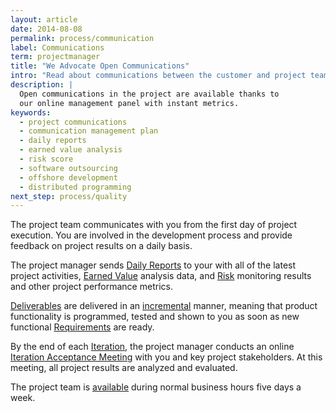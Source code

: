 ```yaml
---
layout: article
date: 2014-08-08
permalink: process/communication
label: Communications
term: projectmanager
title: "We Advocate Open Communications"
intro: "Read about communications between the customer and project team"
description: |
  Open communications in the project are available thanks to
  our online management panel with instant metrics.
keywords:
  - project communications
  - communication management plan
  - daily reports
  - earned value analysis
  - risk score
  - software outsourcing
  - offshore development
  - distributed programming
next_step: process/quality
---
```


The project team communicates with you from the first day of project execution. You are involved in
the development process and provide feedback on project results on a daily basis.

The project manager sends [Daily Reports](/process/communication/dailyreport) to your with all of
the latest project activities, [Earned Value](/process/time/spi) analysis data, and
[Risk](/process/risk) monitoring results and other project performance metrics.

[Deliverables](/process/warranty/deliverables) are delivered in an
[incremental](/process/communication/incremental) manner, meaning that product functionality is
programmed, tested and shown to you as soon as new functional
[Requirements](/process/scope/requirement) are ready.

By the end of each [Iteration](/process/time/iteration), the project manager conducts an online
[Iteration Acceptance Meeting](/process/communication/iam) with you and key project stakeholders. At
this meeting, all project results are analyzed and evaluated.

The project team is [available](/process/communication/available) during normal business hours five
days a week.
